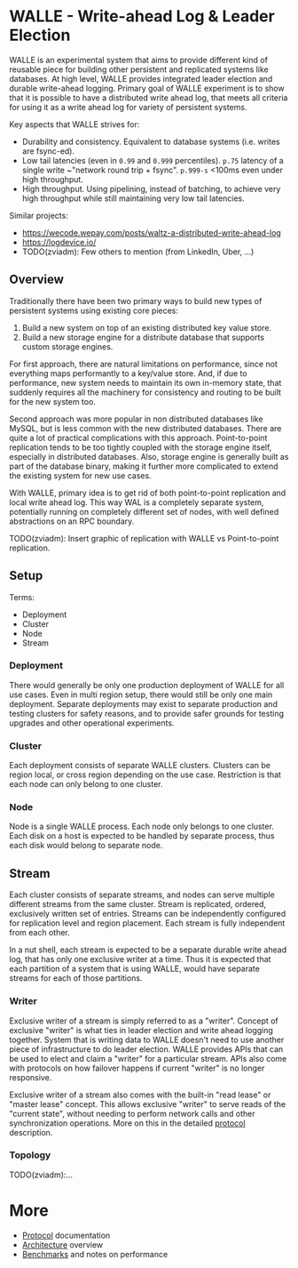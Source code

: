 # WALLE - Write-ahead Log & Leader Election

WALLE is an experimental system that aims to provide different kind of reusable piece for building other persistent
and replicated systems like databases. At high level, WALLE provides integrated leader election and durable write-ahead
logging. Primary goal of WALLE experiment is to show that it is possible to have a distributed write ahead log, that meets
all criteria for using it as a write ahead log for variety of persistent systems.

Key aspects that WALLE strives for:
- Durability and consistency. Equivalent to database systems (i.e. writes are fsync-ed).
- Low tail latencies (even in `0.99` and `0.999` percentiles). `p.75` latency of a single
write ~"network round trip + fsync". `p.999-s` <100ms even under high throughput.
- High throughput. Using pipelining, instead of batching, to achieve very high throughput while still
maintaining very low tail latencies.

Similar projects:
- https://wecode.wepay.com/posts/waltz-a-distributed-write-ahead-log
- https://logdevice.io/
- TODO(zviadm): Few others to mention (from LinkedIn, Uber, ...)

## Overview

Traditionally there have been two primary ways to build new types of persistent systems using existing core pieces:
1. Build a new system on top of an existing distributed key value store.
2. Build a new storage engine for a distribute database that supports custom storage engines.

For first approach, there are natural limitations on performance, since not everything maps performantly to a
key/value store. And, if due to performance, new system needs to maintain its own in-memory state,
that suddenly requires all the machinery for consistency and routing to be built for the new system too.

Second approach was more popular in non distributed databases like MySQL, but is less common with the new distributed
databases. There are quite a lot of practical complications with this approach. Point-to-point replication tends
to be too tightly coupled with the storage engine itself, especially in distributed databases. Also, storage engine is
generally built as part of the database binary, making it further more complicated to extend the existing system
for new use cases.

With WALLE, primary idea is to get rid of both point-to-point replication and local write ahead log. This way WAL is
a completely separate system, potentially running on completely different set of nodes, with well defined abstractions
on an RPC boundary.

TODO(zviadm): Insert graphic of replication with WALLE vs Point-to-point replication.

## Setup

Terms:
- Deployment
- Cluster
- Node
- Stream

### Deployment

There would generally be only one production deployment of WALLE for all use cases. Even in multi
region setup, there would still be only one main deployment. Separate deployments may exist to separate production
and testing clusters for safety reasons, and to provide safer grounds for testing upgrades and other operational experiments.

### Cluster

Each deployment consists of separate WALLE clusters. Clusters can be region local, or cross region
depending on the use case. Restriction is that each node can only belong to one cluster.

### Node

Node is a single WALLE process. Each node only belongs to one cluster. Each disk on a host is expected to be
handled by separate process, thus each disk would belong to separate node.

## Stream

Each cluster consists of separate streams, and nodes can serve multiple different streams from the same cluster. Stream
is replicated, ordered, exclusively written set of entries. Streams can be independently configured for replication level
and region placement. Each stream is fully independent from each other.

In a nut shell, each stream is expected to be a separate durable write ahead log, that has only one exclusive writer
at a time. Thus it is expected that each partition of a system that is using WALLE, would have separate streams for
each of those partitions.

### Writer

Exclusive writer of a stream is simply referred to as a "writer". Concept of exclusive "writer" is what ties in leader
election and write ahead logging together. System that is writing data to WALLE doesn't need to use another piece
of infrastructure to do leader election. WALLE provides APIs that can be used to elect and claim a "writer"
for a particular stream. APIs also come with protocols on how failover happens if current "writer" is no longer responsive.

Exclusive writer of a stream also comes with the built-in "read lease" or "master lease" concept. This allows
exclusive "writer" to serve reads of the "current state", without needing to perform network calls and other
synchronization operations. More on this in the detailed [protocol](./protocol.md) description.

### Topology

TODO(zviadm):...

# More

* [Protocol](./protocol.md) documentation
* [Architecture](./architecture.md) overview
* [Benchmarks](./benchmarks.md) and notes on performance

